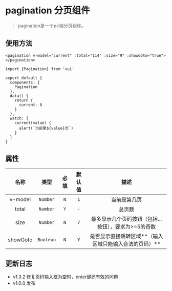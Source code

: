 # pagination 分页组件

> pagination是一个pc端分页组件。

## 使用方法

```
<pagination v-model="current" :total="114" :size="9" :showGoto="true"></pagination>
```

```
import {Pagination} from 'vui'

export default {
  components: {
    Pagination
  },
  data() {
    return {
      current: 8
    }
  },
  watch: {
    current(value) {
      alert(`当前第${value}页`)
    }
  }
}
```

## 属性

名称|类型|必填|默认值|描述
:-:|:-:|:-:|:-:|:-:
v-model|`Number`|`N`|`1`|当前是第几页
total|`Number`|`Y`|`-`|总页数
size|`Number`|`N`|`7`|最多显示几个页码按钮（包括...按钮），要求为>=5的奇数
showGoto|`Boolean`|`N`|`Y`|是否显示直接跳转区域**（输入区域只能输入合法的页码）**

## 更新日志

* v1.3.2 修复页码输入框为空时，enter键还有效的问题
* v1.0.0 发布